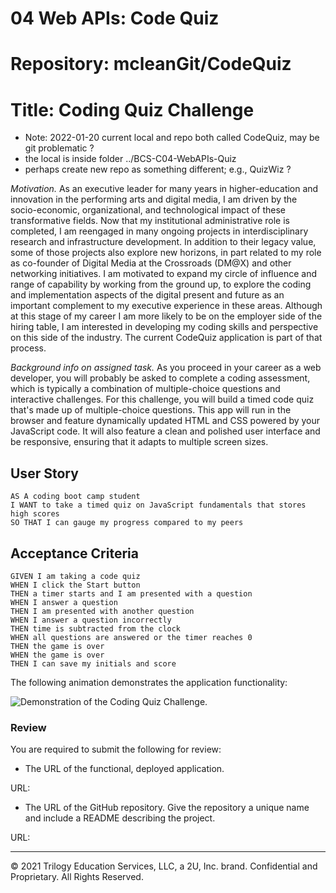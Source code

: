 # 04 Web APIs: Code Quiz
# Repository: mcleanGit/CodeQuiz
# Title: Coding Quiz Challenge

- Note: 2022-01-20 current local and repo both called CodeQuiz, may be git problematic ?
- the local is inside folder ../BCS-C04-WebAPIs-Quiz
- perhaps create new repo as something different; e.g., QuizWiz ?

*Motivation.* As an executive leader for many years in higher-education and innovation in the performing arts and digital media, I am driven by the socio-economic, organizational, and technological impact of these transformative fields. Now that my institutional administrative role is completed, I am reengaged in many ongoing projects in interdisciplinary research and infrastructure development. In addition to their legacy value, some of those projects also explore new horizons, in part related to my role as co-founder of Digital Media at the Crossroads (DM@X) and other networking initiatives. I am motivated to expand my circle of influence and range of capability by working from the ground up, to explore the coding and implementation aspects of the digital present and future as an important complement to my executive experience in these areas. Although at this stage of my career I am more likely to be  on the employer side of the hiring table, I am interested in developing my coding skills and perspective on this side of the industry. The current CodeQuiz application is part of that process.

*Background info on  assigned task.* As you proceed in your career as a web developer, you will probably be asked to complete a coding assessment, which is typically a combination of multiple-choice questions and interactive challenges. For this challenge, you will build a timed code quiz that's made up of multiple-choice questions. This app will run in the browser and feature dynamically updated HTML and CSS powered by your JavaScript code. It will also feature a clean and polished user interface and be responsive, ensuring that it adapts to multiple screen sizes.

## User Story
```
AS A coding boot camp student
I WANT to take a timed quiz on JavaScript fundamentals that stores high scores
SO THAT I can gauge my progress compared to my peers
```

## Acceptance Criteria

```
GIVEN I am taking a code quiz
WHEN I click the Start button
THEN a timer starts and I am presented with a question
WHEN I answer a question
THEN I am presented with another question
WHEN I answer a question incorrectly
THEN time is subtracted from the clock
WHEN all questions are answered or the timer reaches 0
THEN the game is over
WHEN the game is over
THEN I can save my initials and score
```

The following animation demonstrates the application functionality:

![Demonstration of the Coding Quiz Challenge.](./Assets/04-web-apis-homework-demo.gif)

### Review

You are required to submit the following for review:

* The URL of the functional, deployed application.

URL: 

* The URL of the GitHub repository. Give the repository a unique name and include a README describing the project.

URL:

---
© 2021 Trilogy Education Services, LLC, a 2U, Inc. brand. Confidential and Proprietary. All Rights Reserved.
